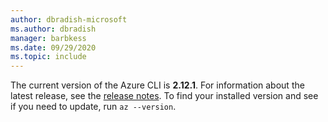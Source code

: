 ```yaml
---
author: dbradish-microsoft
ms.author: dbradish
manager: barbkess
ms.date: 09/29/2020
ms.topic: include
---
```

The current version of the Azure CLI is __2.12.1__. For information about the latest release, see the [release notes](../release-notes-azure-cli.md). To find your installed version and see if you need to update, run `az --version`.
